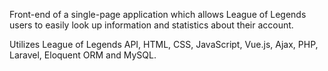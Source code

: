 Front-end of a single-page application which allows League of Legends users to easily look up information and statistics about their account.

Utilizes League of Legends API, HTML, CSS, JavaScript, Vue.js, Ajax, PHP, Laravel, Eloquent ORM and MySQL.
